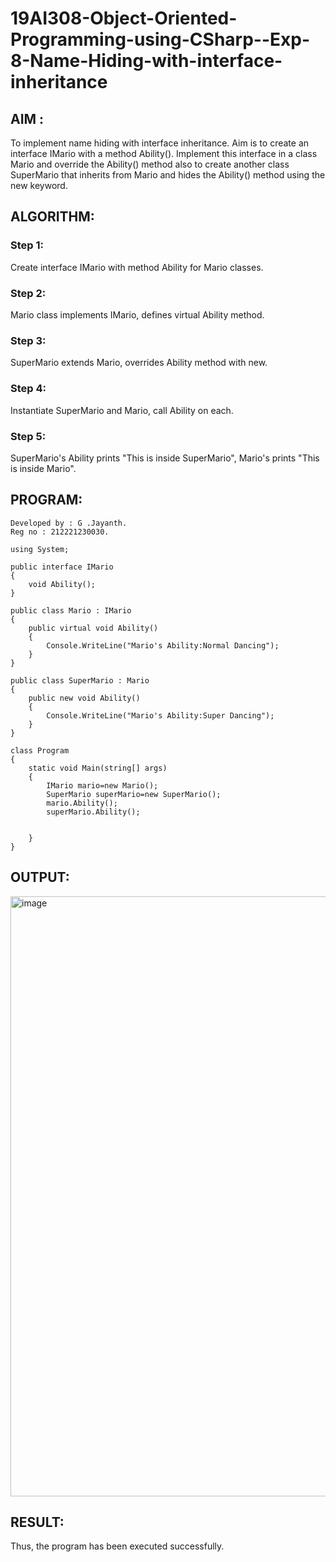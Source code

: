 # 19AI308-Object-Oriented-Programming-using-CSharp--Exp-8-Name-Hiding-with-interface-inheritance
## AIM :
To implement name hiding with interface inheritance. Aim is to create an interface IMario with a method Ability(). 
Implement this interface in a class Mario and override the Ability() method also to create another class SuperMario that inherits from Mario 
and hides the Ability() method using the new keyword.

## ALGORITHM:
### Step 1:
Create interface IMario with method Ability for Mario classes.

### Step 2:
Mario class implements IMario, defines virtual Ability method.

### Step 3:
SuperMario extends Mario, overrides Ability method with new.

### Step 4:
Instantiate SuperMario and Mario, call Ability on each.

### Step 5:
SuperMario's Ability prints "This is inside SuperMario", Mario's prints "This is inside Mario".

## PROGRAM:
```
Developed by : G .Jayanth.
Reg no : 212221230030.
```

```
using System;

public interface IMario
{
    void Ability();
}

public class Mario : IMario
{
    public virtual void Ability()
    {
        Console.WriteLine("Mario's Ability:Normal Dancing");
    }
}

public class SuperMario : Mario
{
    public new void Ability()
    {
        Console.WriteLine("Mario's Ability:Super Dancing");
    }
}

class Program
{
    static void Main(string[] args)
    {
        IMario mario=new Mario();
        SuperMario superMario=new SuperMario();
        mario.Ability();
        superMario.Ability();

       
    }
}

```
## OUTPUT:

<img width="960" alt="image" src="https://github.com/JayanthYadav123/19AI308-Object-Oriented-Programming-using-CSharp--Exp-8-Name-Hiding-with-interface-inheritance/assets/94836154/9dfbf8ea-9e1d-4c75-a432-21618dd45576">

## RESULT:
Thus, the program has been executed successfully.
